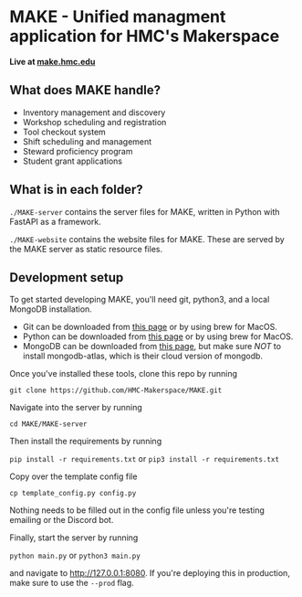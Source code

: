 # MAKE - Unified managment application for HMC's Makerspace 

**Live at [make.hmc.edu](https://make.hmc.edu)**

## What does MAKE handle?
- Inventory management and discovery
- Workshop scheduling and registration
- Tool checkout system
- Shift scheduling and management
- Steward proficiency program
- Student grant applications

## What is in each folder?
`./MAKE-server` contains the server files for MAKE, written in Python with FastAPI as a framework.

`./MAKE-website` contains the website files for MAKE. These are served by the MAKE server as static resource files.

## Development setup
To get started developing MAKE, you'll need git, python3, and a local MongoDB installation.

- Git can be downloaded from [this page](https://git-scm.com/downloads) or by using brew for MacOS.
- Python can be downloaded from [this page](https://www.python.org/downloads/) or by using brew for MacOS.
- MongoDB can be downloaded from [this page](https://www.mongodb.com/try/download/community), but make sure *NOT* to install mongodb-atlas, which is their cloud version of mongodb.

Once you've installed these tools, clone this repo by running 

`git clone https://github.com/HMC-Makerspace/MAKE.git`

Navigate into the server by running 

`cd MAKE/MAKE-server`

Then install the requirements by running

`pip install -r requirements.txt` or `pip3 install -r requirements.txt`

Copy over the template config file

`cp template_config.py config.py`

Nothing needs to be filled out in the config file unless you're testing emailing or the Discord bot.

Finally, start the server by running

`python main.py` or `python3 main.py`

and navigate to http://127.0.0.1:8080. If you're deploying this in production, make sure to use the `--prod` flag.

